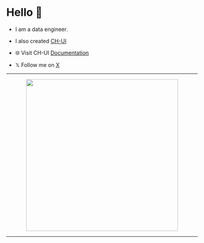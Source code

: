 
# Hello 👋

- I am a data engineer. 
- I also created [CH-UI](https://github.com/caioricciuti/ch-ui)

- 🌐 Visit CH-UI [Documentation](https://ch-ui.caioricciuti.com/?utm_source=github&utm_medium=readme)
- 𝕏 Follow me on [X](https://x.com/caioricciuti) 

---

<p align="center">
  <img src="https://github-readme-streak-stats.herokuapp.com?user=caioricciuti&theme=dark&hide_border=true" width="400">
</p>

---
